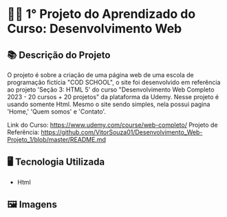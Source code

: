 # 👨‍🏭 1° Projeto do Aprendizado do Curso: Desenvolvimento Web

## 📚 Descrição do Projeto
O projeto é sobre a criação de uma página web de uma escola de programação fictícia "COD SCHOOL", o site foi desenvolvido em referência ao projeto 'Seção 3: HTML 5' do curso "Desenvolvimento Web Completo 2023 - 20 cursos + 20 projetos" da plataforma da Udemy.
Nesse projeto é usando somente Html. Mesmo o site sendo simples, nela possui pagina 'Home,' 'Quem somos' e 'Contato'.

Link do Curso: https://www.udemy.com/course/web-completo/
Projeto de Referência: https://github.com/VitorSouza01/Desenvolvimento_Web-Projeto_1/blob/master/README.md

## 🖥️ Tecnologia Utilizada
- Html

## 🖼️ Imagens
